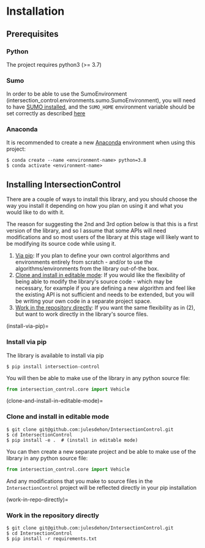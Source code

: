 # Installation

## Prerequisites

### Python
The project requires python3 (>= 3.7)

### Sumo
In order to be able to use the SumoEnvironment (intersection_control.environments.sumo.SumoEnvironment), you will 
need to have [SUMO installed](https://sumo.dlr.de/docs/Installing/index.html), and the `SUMO_HOME` environment 
variable should be set correctly as described [here](https://sumo.dlr.de/docs/TraCI/Interfacing_TraCI_from_Python.html)

### Anaconda
It is recommended to create a new [Anaconda](https://www.anaconda.com/) environment when using this project:
```shell
$ conda create --name <environment-name> python=3.8
$ conda activate <environment-name>
```

## Installing IntersectionControl

There are a couple of ways to install this library, and you should choose the way you install it depending on how 
you plan on using it and what you would like to do with it.

The reason for suggesting the 2nd and 3rd option below is that this is a first version of the library, and so I 
assume that some APIs will need modifications and so most users of the library at this stage will likely want to be 
modifying its source code while using it.

1. [Via pip](install-via-pip): If you plan to define your own control algorithms and environments entirely from 
   scratch - and/or to use the algorithms/environments from the library out-of-the box.
2. [Clone and install in editable mode](clone-and-install-in-editable-mode): If you would like the flexibility of 
   being able to modify the library's source code - which may be necessary, for example if you are defining a new 
   algorithm and feel like the existing API is not sufficient and needs to be extended, but you will be writing your 
   own code in a separate project space.
3. [Work in the repository directly](work-in-repo-directly): If you want the same flexibility as in (2), but want 
   to work directly in the library's source files.

(install-via-pip)=
### Install via pip

The library is available to install via pip
```shell
$ pip install intersection-control
```

You will then be able to make use of the library in any python source file:
```python
from intersection_control.core import Vehicle
```

(clone-and-install-in-editable-mode)=
### Clone and install in editable mode
```shell
$ git clone git@github.com:julesdehon/IntersectionControl.git
$ cd IntersectionControl
$ pip install -e .  # (install in editable mode)
```

You can then create a new separate project and be able to make use of the library in any python source file:
```python
from intersection_control.core import Vehicle
```

And any modifications that you make to source files in the `IntersectionControl` project will be reflected directly 
in your pip installation

(work-in-repo-directly)=
### Work in the repository directly
```shell
$ git clone git@github.com:julesdehon/IntersectionControl.git
$ cd IntersectionControl
$ pip install -r requirements.txt
```